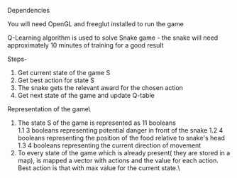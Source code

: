 Dependencies 

You will need OpenGL and freeglut installed to run the game

Q-Learning algorithm is used to solve Snake game - the snake will need approximately 10 minutes of training for a good result

Steps-

  1. Get current state of the game S
  2. Get best action for state S 
  3. The snake gets the relevant award for the chosen action 
  4. Get next state of the game and update Q-table 
  
Representation of the game\
  1. The state S of the game is represented as 11 booleans\
    1.1 3 booleans representing potential danger in front of the snake
    1.2 4 booleans representing the position of the food relative to snake's head
    1.3 4 booleans representing the current direction of movement
  2. To every state of the game which is already present( they are stored in a map), is mapped a vector with actions and the value for each     action. Best action is that with max value for the current state.\
  
 
  
